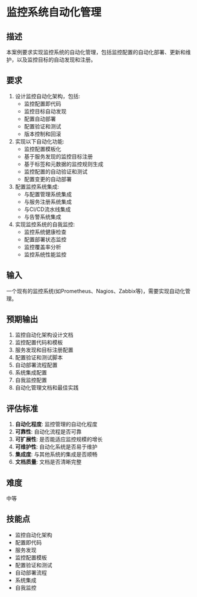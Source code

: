 # 监控系统自动化管理

## 描述

本案例要求实现监控系统的自动化管理，包括监控配置的自动化部署、更新和维护，以及监控目标的自动发现和注册。

## 要求

1. 设计监控自动化架构，包括:
   - 监控配置即代码
   - 监控目标自动发现
   - 配置自动部署
   - 配置验证和测试
   - 版本控制和回滚
2. 实现以下自动化功能:
   - 监控配置模板化
   - 基于服务发现的监控目标注册
   - 基于标签和元数据的监控规则生成
   - 监控配置的自动验证和测试
   - 配置变更的自动部署
3. 配置监控系统集成:
   - 与配置管理系统集成
   - 与服务注册系统集成
   - 与CI/CD流水线集成
   - 与告警系统集成
4. 实现监控系统的自我监控:
   - 监控系统健康检查
   - 配置部署状态监控
   - 监控覆盖率分析
   - 监控系统性能监控

## 输入

一个现有的监控系统(如Prometheus、Nagios、Zabbix等)，需要实现自动化管理。

## 预期输出

1. 监控自动化架构设计文档
2. 监控配置代码和模板
3. 服务发现和目标注册配置
4. 配置验证和测试脚本
5. 自动部署流程配置
6. 系统集成配置
7. 自我监控配置
8. 自动化管理文档和最佳实践

## 评估标准

1. **自动化程度**: 监控管理的自动化程度
2. **可靠性**: 自动化流程是否可靠
3. **可扩展性**: 是否能适应监控规模的增长
4. **可维护性**: 自动化系统是否易于维护
5. **集成度**: 与其他系统的集成是否顺畅
6. **文档质量**: 文档是否清晰完整

## 难度

中等

## 技能点

- 监控自动化架构
- 配置即代码
- 服务发现
- 监控配置模板
- 配置验证和测试
- 自动部署流程
- 系统集成
- 自我监控